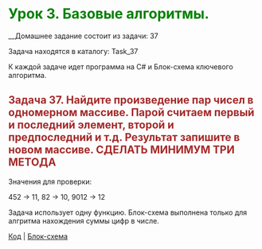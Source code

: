 #
# <span style="color: green"> Урок 3. Базовые алгоритмы. </span>

 __Домашнее задание состоит из задачи: 37
 
 Задача находятся в каталогу: Task_37
 
 К каждой задаче идет программа на C# и Блок-схема ключевого алгоритма.


## <span style="color: brown"> Задача 37. Найдите произведение пар чисел в одномерном массиве. Парой считаем первый и последний элемент, второй и предпоследний и т.д. Результат запишите в новом массиве. СДЕЛАТЬ МИНИМУМ ТРИ МЕТОДА </span>

Значения для проверки:

452 -> 11,
82 -> 10,
9012 -> 12

Задача использует одну функцию.
Блок-схема выполнена только для алгритма нахождения суммы цифр в числе.

[Код](Task_37/Program.cs) | [Блок-схема](Task_37/diagram.drawio.png)
